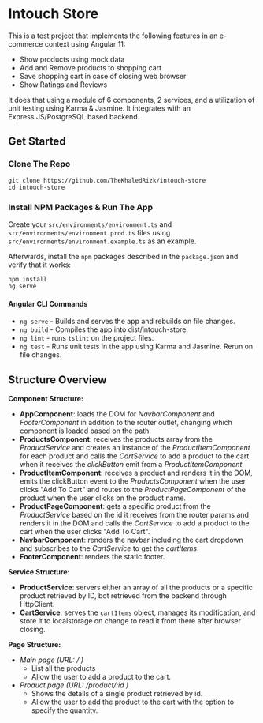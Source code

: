 # Intouch Store

This is a test project that implements the following features in an e-commerce context using Angular 11:
- Show products using mock data
- Add and Remove products to shopping cart
- Save shopping cart in case of closing web browser
- Show Ratings and Reviews

It does that using a module of 6 components, 2 services, and a utilization of unit testing using Karma & Jasmine. It integrates with an Express.JS/PostgreSQL based backend.

## Get Started

### Clone The Repo

```shell
git clone https://github.com/TheKhaledRizk/intouch-store
cd intouch-store
```

### Install NPM Packages & Run The App

Create your `src/environments/environment.ts` and `src/environments/environment.prod.ts` files using `src/environments/environment.example.ts` as an example.

Afterwards, install the `npm` packages described in the `package.json` and verify that it works:

```shell
npm install
ng serve
```

#### Angular CLI Commands

* `ng serve` - Builds and serves the app and rebuilds on file changes.
* `ng build` - Compiles the app into dist/intouch-store.
* `ng lint` - runs `tslint` on the project files.
* `ng test` - Runs unit tests in the app using Karma and Jasmine. Rerun on file changes.

## Structure Overview

**Component Structure:**

- **AppComponent**: loads the DOM for *NavbarComponent* and *FooterComponent* in addition to the router outlet, changing which component is loaded based on the path.
- **ProductsComponent**: receives  the products array from the *ProductService* and creates an instance of the *ProductItemComponent* for each product and calls the *CartService* to add a product to the cart when it receives the *clickButton* emit from a *ProductItemComponent*.
- **ProductItemComponent**: receives a product and renders it in the DOM, emits the clickButton event to the *ProductsComponent* when the user clicks "Add To Cart" and routes to the *ProductPageComponent* of the product when the user clicks on the product name.
- **ProductPageComponent**: gets a specific product from the *ProductService* based on the id it receives  from the router params and renders it in the DOM and calls the *CartService* to add a product to the cart when the user clicks "Add To Cart".
- **NavbarComponent**: renders the navbar including the cart dropdown and subscribes to the *CartService* to get the *cartItems*.
- **FooterComponent**: renders the static footer.

**Service Structure:**

- **ProductService**: servers either an array of all the products or a specific product retrieved by ID, bot retrieved from the backend through HttpClient.
- **CartService**: serves the `cartItems` object, manages its modification, and store it to localstorage on change to read it from there after browser closing.

**Page Structure:**

- *Main page (URL: / )*
    - List all the products
    - Allow the user to add a product to the cart.
- *Product page (URL: /product/:id )*
    - Shows the details of a single product retrieved by id.
    - Allow the user to add the product to the cart with the option to specify  the quantity.
